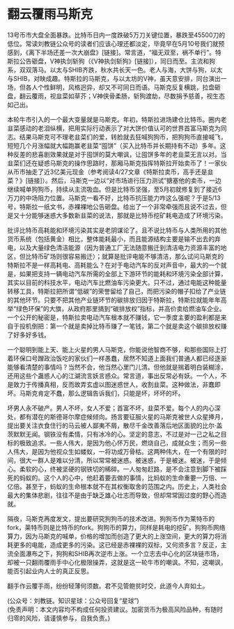 # 翻云覆雨马斯克

13号币市大盘全面暴跌。比特币日内一度跌破5万刀关键位置，暴跌至45500刀的低位。常读刘教链公众号的读者们应该心理还都淡定，毕竟早在5月10号我们就预感到，《离下半场还差一次大崩盘》[链接]。常言道，“福无双至，祸不单行”。特斯拉公告砸盘，V神执剑斩狗（《V神执剑斩狗》[链接]），同日而至。主流和狗系，双双落马。以太与SHIB齐跌，秋水共长天一色。老人与海，大饼与狗，以太与SHIB，对映成趣。特斯拉的马斯克，与以太坊的V神，虽天意安排，同台演出一场，但各人个性鲜明，风格迥异，却又不可同日而语。马斯克反复横跳，拉盘砸盘，翻云覆雨，视韭菜如草芥；V神侠骨柔肠，斩狗渡劫，尽数捐予慈善，视生态如己出。

本轮牛市引入的一个最大变量就是马斯克。年初，特斯拉进场建仓比特币。圈内老韭菜感动的老泪纵横，把用实际行动表示了对大饼价值认可的世界首富马斯克为同志。结果马斯克可不理老韭菜们的爱，转脸就去狂喊狗狗币，把狗狗币直接喊飞，短短几个月涨幅就大幅跑赢老韭菜“囤饼”（买入比特币并长期持有不动）多年。这种反差的悲喜剧效果就是对于囤饼的莫大嘲讽，让囤饼多年的老韭菜无言以对。当韭菜们还在疑惑马斯克的操作思路时，那厢马斯克指挥特斯拉开始卖币了！一家伙从币市抽走了近3亿美元现金（参考阅读4/27文章《特斯拉卖币，高手还是韭菜？》[链接]）。然后，马斯克一边以“对市场进行压力测试”搪塞他的卖币，一边继续喊单狗狗币，持续从主流吸血。但是比特币坚强，至5月初就修复到了接近6万刀的中场阻力位置。马斯克一看不好，比特币抗压能力咋这么强呢？于是5/13号，特斯拉一纸文书，赤裸裸地公告砸盘。给出了一个非常牵强而且说不过去，但是又十分能够迷惑大多数新韭菜的说法，那就是比特币挖矿耗电造成了环境污染。

批评比特币高耗能和环境污染其实是老阴谋论了。且不说比特币与人类所用的其他货币系统（包括黄金）相比，整体能耗最小，而且能源结构主要是输不出去的弃电，以及大量绿色清洁能源（因为普通工厂无法随意搬迁到清洁电力资源丰富的地区，但比特币矿场则很容易搬迁）；就算是批评电能不够清洁，那么试问马斯克的特斯拉不是一样高耗电、高耗能么？在对于电动汽车的反对声音中，最大的一个就是，如果把支持一辆电动汽车所需的全部上下游环节的能耗和环境污染全部计算，其实以目前的科技水平，电动汽车比燃油车污染更大。只不过，通过电能这种能量转移工具，特斯拉把所谓“低碳”的荣誉留给了自己，而把污染的帽子扣给了产业链的其他环节。只要不把其他产业链环节的碳排放归因于特斯拉，特斯拉就能年年高举“绿色环保”的大旗，从政府那里搞到“碳排放权”指标，并高价卖给燃油车企业。一个公开的秘密是，特斯拉卖电动汽车根本就不赚钱，它一季度主要的盈利都是来自于投机倒把：第一个就是卖掉比特币赚了一笔钱，第二个就是卖这个碳排放权赚了好多好多钱。

一个聪明到能上天、能上火星的男人马斯克，你能说他智商不够，和那些国际上打着环保口号蹭政治饭吃的家伙们一样愚蠢，居然不知道上面我们普通人都已经逐渐能够看清楚的事情吗？当然不会，他当然心里门儿清。但他就是揣着明白装糊涂，还用这些个蛊惑人心的江湖流言妖言惑众。常言道，事出反常必有妖。一个人，不是致力于传播真相，反而故弄玄虚以图迷惑世人，收割韭菜。这种做法，非蠢即坏。马斯克肯定不蠢，那么逻辑告诉我们，只能是坏，坏坏的坏。

坏男人永不破产。男人不坏，女人不爱；首富不坏，韭菜不爱。每个人的内心深处，都有潜在的斯德哥尔摩症候倾向。扬言要征服火星的马斯克被世人众星捧月，提出要关注衣食住行的马云被人鄙夷不屑，散尽千金改善落后地区面貌的比尔·盖茨默默无闻。钢铁没有柔情，只有冰冷的心。坚定的意志，不过是对一己之私之目标的极致追求。一些人伟大，是因为他心怀万民，燃烧自己，成就众生；而另一些人伟大，是因为他视众生如蝼蚁，一将功成万骨枯。这两种伟大，在一个有限的时间，很大一群人是难以分清，所以常常被迷惑。被迷惑，于是被迷。被迷，于是倾心。柔软的心，终被坚硬的钢铁切的稀碎。一人匆匆赶路，是不会注意到脚下被踩死的蚂蚁的。这个人的心中，他赶着要去做的事情，比蚂蚁的生命重要一万倍、一亿倍。甚至于，蚂蚁的生命根本就不在其权衡取舍的范围之内。历史上，人类社会最大的集体悲剧，往往不是由于缺乏雄心壮志而导致，但却常常因过度的野心而造就。

隔夜，马斯克再度发文，提出要研究狗狗币的技术改进。狗狗币作为莱特币的fork，莱特币则是比特币的fork。狗狗币的算力，同样是耗电的挖矿。狗狗币网络算力，因为马斯克的喊单，价格的增加而创造了更大的上涨空间，更大的算力将消耗更多的电能，造成更多的污染。这已经是赤裸裸的双标，又何须多言？反正，主流全面瀑布之下，狗狗和SHIB再次逆市上涨。一个立志去中心化的区块链市场，却被一只翻雨覆雨手中心化极限操弄，这就是这一轮牛市的嘲讽。不知，这嘲讽，能否引起业内人士的真正反思。

翻手作云覆手雨，纷纷轻薄何须数。君不见管鲍贫时交，此道今人弃如土。

(公众号：刘教链。知识星球：公众号回复“星球”) \
(免责声明：本文内容均不构成任何投资建议。加密货币为极高风险品种，有随时归零的风险，请谨慎参与，自我负责。)
